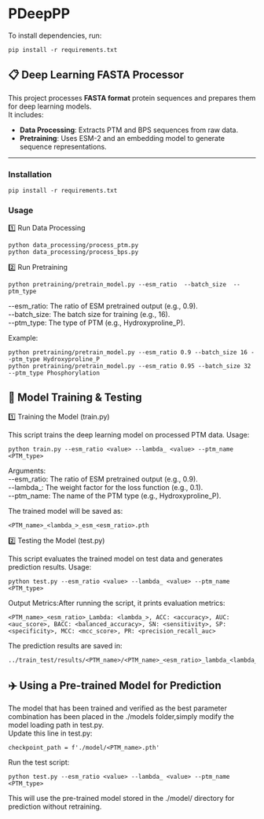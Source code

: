 # PDeepPP

To install dependencies, run:

    pip install -r requirements.txt

## 📋 Deep Learning FASTA Processor

This project processes **FASTA format** protein sequences and prepares them for deep learning models.  
It includes:
- **Data Processing**: Extracts PTM and BPS sequences from raw data.
- **Pretraining**: Uses ESM-2 and an embedding model to generate sequence representations.

---
###  **Installation**

    pip install -r requirements.txt

###  Usage
1️⃣ Run Data Processing

    python data_processing/process_ptm.py
    python data_processing/process_bps.py

2️⃣ Run Pretraining

    python pretraining/pretrain_model.py --esm_ratio  --batch_size  --ptm_type 

--esm_ratio: The ratio of ESM pretrained output (e.g., 0.9).  
--batch_size: The batch size for training (e.g., 16).  
--ptm_type: The type of PTM (e.g., Hydroxyproline_P).  

Example:

    python pretraining/pretrain_model.py --esm_ratio 0.9 --batch_size 16 --ptm_type Hydroxyproline_P
    python pretraining/pretrain_model.py --esm_ratio 0.95 --batch_size 32 --ptm_type Phosphorylation

## 🎯 Model Training & Testing

1️⃣ Training the Model (train.py)

This script trains the deep learning model on processed PTM data.
Usage:

    python train.py --esm_ratio <value> --lambda_ <value> --ptm_name <PTM_type>

Arguments:  
--esm_ratio: The ratio of ESM pretrained output (e.g., 0.9).  
--lambda_: The weight factor for the loss function (e.g., 0.1).  
--ptm_name: The name of the PTM type (e.g., Hydroxyproline_P).  

The trained model will be saved as:

    <PTM_name>_<lambda_>_esm_<esm_ratio>.pth

2️⃣ Testing the Model (test.py)

This script evaluates the trained model on test data and generates prediction results.
Usage:

    python test.py --esm_ratio <value> --lambda_ <value> --ptm_name <PTM_type>  

Output Metrics:After running the script, it prints evaluation metrics:

    <PTM_name>_<esm_ratio>_Lambda: <lambda_>, ACC: <accuracy>, AUC: <auc_score>, BACC: <balanced_accuracy>, SN: <sensitivity>, SP: <specificity>, MCC: <mcc_score>, PR: <precision_recall_auc>

The prediction results are saved in:

    ../train_test/results/<PTM_name>/<PTM_name>_<esm_ratio>_lambda_<lambda_>.csv

## ✈️ Using a Pre-trained Model for Prediction

The model that has been trained and verified as the best parameter combination has been placed in the ./models folder,simply modify the model loading path in test.py.  
Update this line in test.py:

    checkpoint_path = f'./model/<PTM_name>.pth'

Run the test script:

    python test.py --esm_ratio <value> --lambda_ <value> --ptm_name <PTM_type>

This will use the pre-trained model stored in the ./model/ directory for prediction without retraining.

